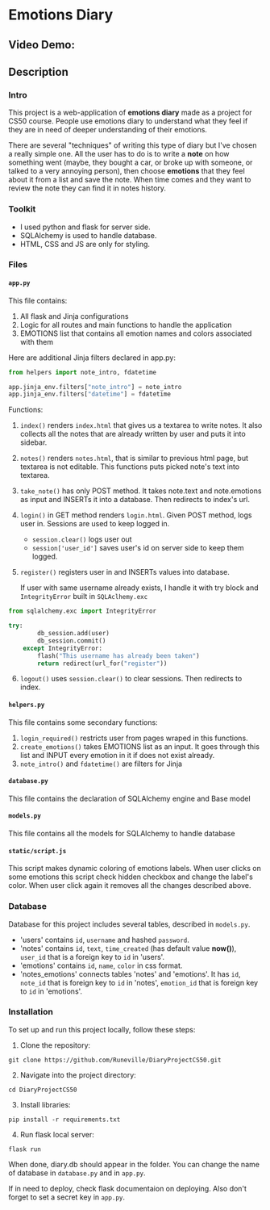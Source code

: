 # Emotions Diary
## Video Demo:  <URL HERE>
## Description


### Intro

This project is a web-application of **emotions diary** made as a project for CS50 course. People use emotions diary to understand what they feel if they are in need of deeper understanding of their emotions. 

There are several "techniques" of writing this type of diary but I've chosen a really simple one. All the user has to do is to write a **note** on how something went (maybe, they bought a car, or broke up with someone, or talked to a very annoying person), then choose **emotions** that they feel about it from a list and save the note. When time comes and they want to review the note they can find it in notes history.


### Toolkit

- I used python and flask for server side. 
- SQLAlchemy is used to handle database.
- HTML, CSS and JS are only for styling.


### Files

#### `app.py`
This file contains:
1. All flask and Jinja configurations
2. Logic for all routes and main functions to handle the application
3. EMOTIONS list that contains all emotion names and colors associated with them

Here are additional Jinja filters declared in app.py:
```python
from helpers import note_intro, fdatetime

app.jinja_env.filters["note_intro"] = note_intro
app.jinja_env.filters["datetime"] = fdatetime
```

Functions:
1. `index()` renders `index.html` that gives us a textarea to write notes. It also collects all the notes that are already written by user and puts it into sidebar.
2. `notes()` renders `notes.html`, that is similar to previous html page, but textarea is not editable. This functions puts picked note's text into textarea.
3. `take_note()` has only POST method. It takes note.text and note.emotions as input and INSERTs it into a database. Then redirects to index's url.
4. `login()` in GET method renders `login.html`. Given POST method, logs user in. Sessions are used to keep logged in.
    - `session.clear()` logs user out
    - `session['user_id']` saves user's id on server side to keep them logged.
5. `register()` registers user in and INSERTs values into database.

    If user with same username already exists, I handle it with try block and `IntegrityError` built in `SQLAclhemy.exc`
```python
from sqlalchemy.exc import IntegrityError

try:
        db_session.add(user)
        db_session.commit()
    except IntegrityError:
        flash("This username has already been taken")
        return redirect(url_for("register"))
```

6. `logout()` uses `session.clear()` to clear sessions. Then redirects to index.


#### `helpers.py`
This file contains some secondary functions:
1. `login_required()` restricts user from pages wraped in this functions.
2. `create_emotions()` takes EMOTIONS list as an input. It goes through this list and INPUT every emotion in it if does not exist already.
3. `note_intro()` and `fdatetime()` are filters for Jinja

#### `database.py`
This file contains the declaration of SQLAlchemy engine and Base model

#### `models.py`
This file contains all the models for SQLAlchemy to handle database

#### `static/script.js`
This script makes dynamic coloring of emotions labels. When user clicks on some emotions this script check hidden checkbox and change the label's color. When user click again it removes all the changes described above.

### Database
Database for this project includes several tables, described in `models.py`.

- 'users' contains `id`, `username` and hashed `password`.
- 'notes' contains `id`, `text`, `time_created` (has default value __now()__), `user_id` that is a foreign key to `id` in 'users'.
- 'emotions' contains `id`, `name`, `color` in css format.
- 'notes_emotions' connects tables 'notes' and 'emotions'. It has `id`,  `note_id` that is foreign key to `id` in 'notes', `emotion_id` that is foreign key to `id` in 'emotions'. 


### Installation
To set up and run this project locally, follow these steps:
1. Clone the repository:
```
git clone https://github.com/Runeville/DiaryProjectCS50.git
```
2. Navigate into the project directory:
```
cd DiaryProjectCS50
```
3. Install libraries:
```
pip install -r requirements.txt
```

4. Run flask local server:
```
flask run
```
When done, diary.db should appear in the folder. You can change the name of database in `database.py` and in `app.py`.

If in need to deploy, check flask documentaion on deploying. Also don't forget to set a secret key in `app.py`.
